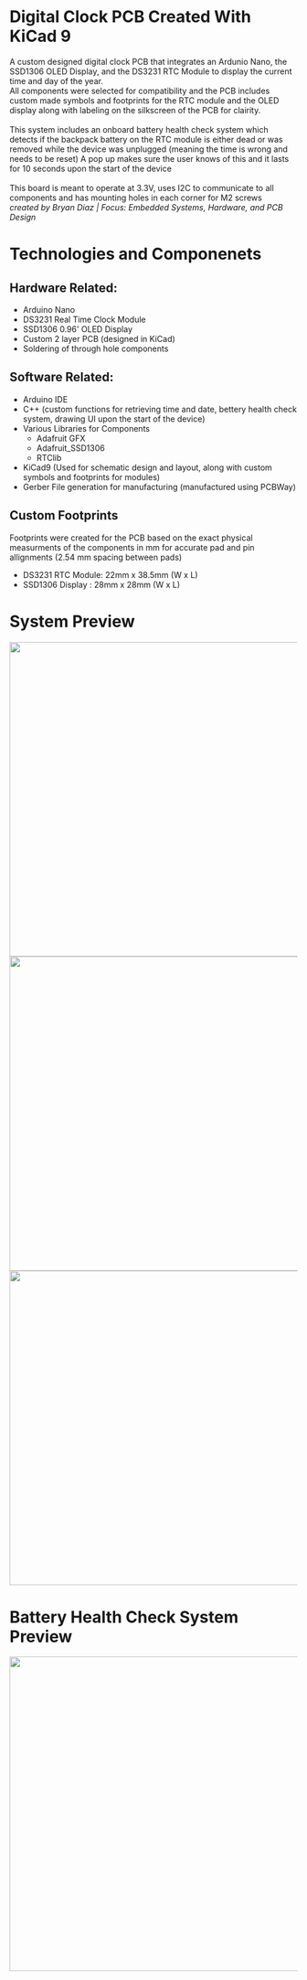 # Digital Clock PCB Created With KiCad 9

A custom designed digital clock PCB that integrates an Ardunio Nano, the SSD1306 OLED Display, and the DS3231 RTC Module to display the current time and day of the year.
</br>
All components were selected for compatibility and the PCB includes custom made symbols and footprints for the RTC module and the OLED display along with labeling on the silkscreen of the PCB for clairity.
</br>
</br>
This system includes an onboard battery health check system which detects if the backpack battery on the RTC module is either dead or was removed while the device was unplugged (meaning the time is wrong and needs to be reset) A pop up makes sure the user knows of this and it lasts for 10 seconds upon the start of the device
</br>
</br>
This board is meant to operate at 3.3V, uses I2C to communicate to all components and has mounting holes in each corner for M2 screws
</br>
*created by Bryan Diaz | Focus: Embedded Systems, Hardware, and PCB Design*

# Technologies and Componenets

## Hardware Related:
+ Arduino Nano
+ DS3231 Real Time Clock Module
+ SSD1306 0.96' OLED Display
+ Custom 2 layer PCB (designed in KiCad)
+ Soldering of through hole components

## Software Related:
+ Arduino IDE
+ C++ (custom functions for retrieving time and date, bettery health check system, drawing UI upon the start of the device)
+ Various Libraries for Components
  + Adafruit GFX
  + Adafruit_SSD1306
  + RTClib
+ KiCad9 (Used for schematic design and layout, along with custom symbols and footprints for modules)
+ Gerber File generation for manufacturing (manufactured using PCBWay)


## Custom Footprints
Footprints were created for the PCB based on the exact physical measurments of the components in mm for accurate pad and pin allignments (2.54 mm spacing between pads)
- DS3231 RTC Module: 22mm x 38.5mm (W x L) 
- SSD1306 Display : 28mm x 28mm (W x L)


# System Preview
<img src = "https://github.com/user-attachments/assets/936329aa-14d0-4de2-b1b4-fcba4635303b" width = "550" height = "550"/> 
<img src = "https://github.com/user-attachments/assets/b9eb7865-8bd0-446e-9074-16d83d67c04f" width = "550" height = "550"/> 
<img src = "https://github.com/user-attachments/assets/255c8900-673d-4ea4-8817-17b267f5f92a" width = "550" height = "550"/> 

# Battery Health Check System Preview
<img src = "https://github.com/user-attachments/assets/2c916758-e5f6-4924-934b-60bfe770b088" width = "550" height = "550"/> 

